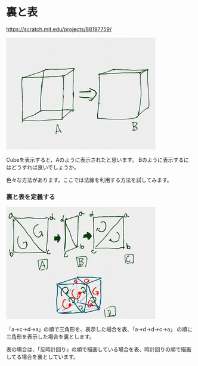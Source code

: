 # 裏と表

https://scratch.mit.edu/projects/88197759/

![](exp001.png)

Cubeを表示すると、Aのように表示されたと思います。
Bのように表示するにはどうすれば良いでしょうか。



色々な方法があります。ここでは法線を利用する方法を試してみます。


### 裏と表を定義する

![](exp002.png)


「a→c→d→a」の順で三角形を、表示した場合を表、「a→d→d→c→a」 の順に三角形を表示した場合を裏とします。

表の場合は、「反時計回り」の順で描画している場合を表、時計回りの順で描画してる場合を裏としています。





